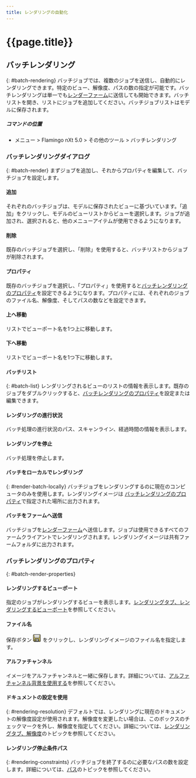 ```yaml
---
title: レンダリングの自動化
---
```


# {{page.title}}


## バッチレンダリング
{: #batch-rendering}
バッチジョブでは、複数のジョブを送信し、自動的にレンダリングできます。特定のビュー、解像度、パスの数の指定が可能です。バッチレンダリングは単一でも[レンダーファーム](render-farm.html)に送信しても開始できます。バッチリストを開き、リストにジョブを追加してください。バッチジョブリストはモデルに保存されます。

##### コマンドの位置

 * メニュー > Flamingo nXt 5.0 > その他のツール > バッチレンダリング

### バッチレンダリングダイアログ
{: #batch-render}
まずジョブを追加し、それからプロパティを編集して、バッチジョブを設定します。

#### 追加
それぞれのバッチジョブは、モデルに保存されたビューに基づいています。「追加」をクリックし、モデルのビューリストからビューを選択します。ジョブが追加され、選択されると、他のメニューアイテムが使用できるようになります。

#### 削除
既存のバッチジョブを選択し、「削除」を使用すると、バッチリストからジョブが削除されます。

#### プロパティ
既存のバッチジョブを選択し、「プロパティ」を使用すると[バッチレンダリングのプロパティ](#batch-render-properties)を設定できるようになります。プロパティには、それぞれのジョブのファイル名、解像度、そしてパスの数などを設定できます。

#### 上へ移動
リストでビューポート名を1つ上に移動します。

#### 下へ移動
リストでビューポート名を1つ下に移動します。

#### バッチリスト
{: #batch-list}
レンダリングされるビューのリストの情報を表示します。既存のジョブをダブルクリックすると、[バッチレンダリングのプロパティ](#batch-render-properties)を設定または編集できます。

#### レンダリングの進行状況
バッチ処理の進行状況のパス、スキャンライン、経過時間の情報を表示します。

####  レンダリングを停止
バッチ処理を停止します。

#### バッチをローカルでレンダリング
{: #render-batch-locally}
バッチジョブをレンダリングするのに現在のコンピュータのみを使用します。レンダリングイメージは
[バッチレンダリングのプロパティ](#batch-render-properties)で指定された場所に出力されます。

####  バッチをファームへ送信
バッチジョブを[レンダーファーム](render-farm.html)へ送信します。ジョブは使用できるすべてのファームクライアントでレンダリングされます。レンダリングイメージは共有ファームフォルダに出力されます。

### バッチレンダリングのプロパティ
{: #batch-render-properties}

#### レンダリングするビューポート
指定のジョブがレンダリングするビューを表示します。[レンダリングタブ、レンダリングするビューポート](render-tab.html#viewtorender)を参照してください。

#### ファイル名
保存ボタン ![images/saveimageas.png](images/saveimageas.png) をクリックし、レンダリングイメージのファイル名を指定します。

#### アルファチャンネル
イメージをアルファチャンネルと一緒に保存します。詳細については、[アルファチャンネル背景を使用する](environment-tab.html#alpha)を参照してください。

#### ドキュメントの設定を使用
{: #rendering-resolution}
デフォルトでは、レンダリングに現在のドキュメントの解像度設定が使用されます。解像度を変更したい場合は、このボックスのチェックマークを外し、解像度を指定してください。詳細については、[レンダリングタブ、解像度](render-tab.html#resolution)のトピックを参照してください。

#### レンダリング停止条件パス
{: #rendering-constraints}
バッチジョブを終了するのに必要なパスの数を設定します。詳細については、[パス](documentproperties-flamingo.html#number-of-passes)のトピックを参照してください。

<!-- TODO: Flamingo nXt 5 runs from the RDK.  The need to Flamingo Automate render is not clear.  What is needed to run animations with nxt right now? Alpha channel This needs to be investigated. The rest of this section is commented out.-->

<!-- Commented out until automated render can be determined

## アニメーション
{: #animation}
Rhinoでアニメーションを作成する方法には2通りあります。アニメーションは、[Rhinoのアニメーションツールバー](http://docs.mcneel.com/rhino/5/help/en-us/index.htm#commands/animation.htm)または[Bongo](http://bongo.rhino3d.com/)アニメーションプラグインを用いて設定することができます。

##### アニメーションジョブをレンダーファームに送信するには
1. [FlamingoNXtAutomateRender](automate-rendering.html#flamingonxtautomaterender)コマンドを実行します。
1. 自動レンダリングコマンドを設定ダイアログボックスで**ファームへレンダリング**を選択します。
&#160;
ジョブ名を指定し、OKボタンをクリックします。
&#160;
Rhinoのアニメーションセットアップツールバーからアニメーションのタイプを設定します。キャプチャ方法はフルレンダリングを選択します。
&#160;
アニメーションツールバーからアニメーションを記録します。レンダージョブがレンダーファームに送信されます。
&#160;
レンダーファームでジョブが完了したら、FlamingoNXtAutomateRenderコマンドを再度実行し、ダイアログのすべてのジョブを選択します。
&#160;
選択ファイルを指定出力フォルダへコピーボタンをクリックし、すべてのレンダリングイメージをコピーする先のフォルダを選択します。


## FlamingoNXtAutomateRenderコマンド
{: #flamingonxtautomaterender}


## 自動レンダリングコマンドを設定

### オン
デフォルトの**Render**コマンドを**レンダーファーム**を使用させるようにします。

### デフォルトのレンダリングダイアログを使用
**Render**コマンドを（ファームにではなく）直接レンダリングするように設定を戻します。

### レンダリングするレンダリングパスの数
レンダリングパスの数を指定します。

### ファームへレンダリング
**Render**コマンドをファームへレンダリングするようにします。

### ジョブ名
**レンダーファームの** [ジョブ名](automate-rendering.html#job-name)を指定します。

## レンダリング停止条件

### レンダリングするレンダリングパスの数
[パスの数](documentproperties-flamingo.html#number-of-passes)を指定します。

### アルファチャンネルを保存
[アルファチャンネル](render-window.html#save-with-alpha-channel)背景を保存します。
-->
